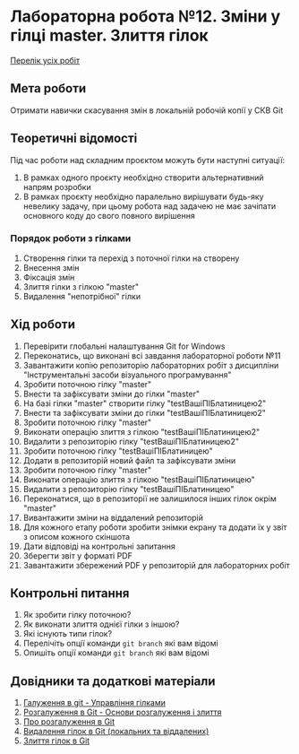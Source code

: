 # Лабораторна робота №12. Зміни у гілці master. Злиття гілок

[Перелік усіх робіт](README.md)

## Мета роботи

Отримати навички скасування змін в локальній робочій копії у СКВ Git

## Теоретичні відомості

Під час роботи над складним проєктом можуть бути наступні ситуації:

1.  В рамках одного проєкту необхідно створити альтернативний напрям розробки
2.  В рамках проєкту необхідно паралельно вирішувати будь-яку невелику задачу, при цьому робота над задачею не має зачіпати основного коду до свого повного вирішення

### Порядок роботи з гілками

1.  Створення гілки та перехід з поточної гілки на створену
2.  Внесення змін
3.  Фіксація змін
4.  Злиття гілки з гілкою "master"
5.  Видалення "непотрібної" гілки

## Хід роботи

1.  Перевірити глобальні налаштування Git for Windows
2.  Переконатись, що виконані всі завдання лабораторної роботи №11
3.  Завантажити копію репозиторію лабораторних робіт з дисципліни "Інструментальні засоби візуального програмування"
4.  Зробити поточною гілку "master"
5.  Внести та зафіксувати зміни до гілки "master"
6.  На базі гілки "master" створити гілку "testВашіПІБлатиницею2"
7.  Внести та зафіксувати зміни до гілки "testВашіПІБлатиницею2"
8.  Зробити поточною гілку "master"
9.  Виконати операцію злиття з гілкою "testВашіПІБлатиницею2"
10.  Видалити з репозиторію гілку "testВашіПІБлатиницею2"
11.  Зробити поточною гілку "testВашіПІБлатиницею"
12.  Додати в репозиторій новий файл та зафіксувати зміни
13.  Зробити поточною гілку "master"
14.  Виконати операцію злиття з гілкою "testВашіПІБлатиницею"
15.  Видалити з репозиторію гілку "testВашіПІБлатиницею"
16.  Переконатися, що в репозиторії не залишилося інших гілок окрім "master"
17.  Вивантажити зміни на віддалений репозиторій
18.  Для кожного етапу роботи зробити знімки екрану та додати їх у звіт з описом кожного скіншота
19.  Дати відповіді на контрольні запитання
20.  Зберегти звіт у форматі PDF
21.  Завантажити збережений PDF у репозиторій для лабораторних робіт

## Контрольні питання

1.  Як зробити гілку поточною?
2.  Як виконати злиття однієї гілки з іншою?
3.  Які існують типи гілок?
4.  Перелічіть опції команди `git branch` які вам відомі
5.  Опишіть опції команди `git branch` які вам відомі

## Довідники та додаткові матеріали


1.  [Галуження в git - Управління гілками](https://git-scm.com/book/uk/v2/Галуження-в-git-Управління-гілками)
2.  [Розгалуження в Git - Основи розгалуження і злиття](https://git-scm.com/book/ru/v2/Ветвление-в-Git-Основы-ветвления-и-слияния)
3.  [Про розгалуження в Git](https://ru.hexlet.io/courses/git_base/lessons/introduction_to_git_branches_theory/theory_unit)
4.  [Видалення гілок  в Git (локальних та віддалених)](https://badcode.ru/kak-udalit-vietku-v-git-lokalnuiu-ili-udalionnuiu/)
5.  [Злиття гілок в Git](https://deadsith.github.io/2017/01/11/%D0%B7%D0%BB%D0%B8%D1%82%D1%82%D1%8F-%D0%B2%D1%96%D1%82%D0%BE%D0%BA-%D0%B2-git/)